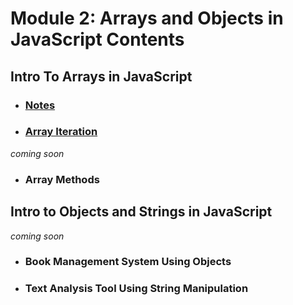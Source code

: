 # Module 2: Arrays and Objects in JavaScript Contents

## Intro To Arrays in JavaScript


- ### [Notes](./01-IntoToArraysInJavaScript/notes.md)
- ### [Array Iteration](./01-IntoToArraysInJavaScript/01-ArrayIteration/)
*coming soon*
- ### Array Methods

## Intro to Objects and Strings in JavaScript

*coming soon*
- ### Book Management System Using Objects
- ### Text Analysis Tool Using String Manipulation

